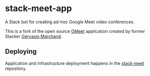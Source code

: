 # stack-meet-app

A Slack bot for creating ad-hoc Google Meet video conferences.

This is a fork of the open source [GMeet](https://github.com/g3rv4/gmeet) application created by former Stacker [Gervasio Marchand](https://github.com/g3rv4).

## Deploying

Application and infrastructure deployment happens in the [stack-meet](https://github.com/StackEng/stack-meet) repository.
